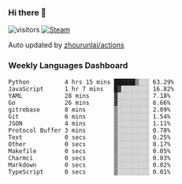 ### Hi there 👋

![visitors](https://visitor-badge.glitch.me/badge?page_id=zhourunlai)
[![Steam](https://img.shields.io/badge/dynamic/json?label=Steam&query=%24.data.totalSubs&url=https%3A%2F%2Fapi.spencerwoo.com%2Fsubstats%2F%3Fsource%3DsteamGames%26queryKey%3D76561198285156854&suffix=%20Games&logo=steam&labelColor=134375&color=0b1a37&longCache=true)](http://steamcommunity.com/profiles/76561198285156854)

Auto updated by <a href="https://github.com/zhourunlai/zhourunlai/actions" target="_blank">zhourunlai/actions</a>

### Weekly Languages Dashboard

<!--PART:wakatime-->
```text
Python          4 hrs 15 mins ██████▒░░░ 63.29%
JavaScript      1 hr 7 mins   █▓░░░░░░░░ 16.82%
YAML            28 mins       ▓░░░░░░░░░ 7.18%
Go              26 mins       ▓░░░░░░░░░ 6.66%
gitrebase       8 mins        ▒░░░░░░░░░ 2.09%
Git             6 mins        ▒░░░░░░░░░ 1.54%
JSON            4 mins        ▒░░░░░░░░░ 1.11%
Protocol Buffer 3 mins        ▒░░░░░░░░░ 0.78%
Text            0 secs        ▒░░░░░░░░░ 0.25%
Other           0 secs        ▒░░░░░░░░░ 0.17%
Makefile        0 secs        ▒░░░░░░░░░ 0.05%
Charmci         0 secs        ▒░░░░░░░░░ 0.03%
Markdown        0 secs        ▒░░░░░░░░░ 0.02%
TypeScript      0 secs        ▒░░░░░░░░░ 0.01%
```
<!--PART:wakatime-->
